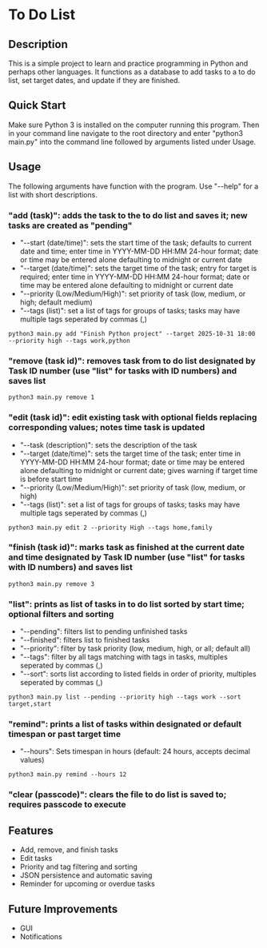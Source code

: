 # To Do List

## Description
This is a simple project to learn and practice programming in Python and perhaps other languages. It functions as a database to add tasks to a to do list, set target dates, and update if they are finished.

## Quick Start
Make sure Python 3 is installed on the computer running this program. Then in your command line navigate to the root directory and enter "python3 main.py" into the command line followed by arguments listed under Usage.

## Usage
The following arguments have function with the program. Use "--help" for a list with short descriptions.

### "add (task)": adds the task to the to do list and saves it; new tasks are created as "pending"
* "--start (date/time)": sets the start time of the task; defaults to current date and time; enter time in YYYY-MM-DD HH:MM 24-hour format; date or time may be entered alone defaulting to midnight or current date
* "--target (date/time)": sets the target time of the task; entry for target is required; enter time in YYYY-MM-DD HH:MM 24-hour format; date or time may be entered alone defaulting to midnight or current date
* "--priority (Low/Medium/High)": set priority of task (low, medium, or high; default medium)
* "--tags (list)": set a list of tags for groups of tasks; tasks may have multiple tags seperated by commas (,)

```
python3 main.py add "Finish Python project" --target 2025-10-31 18:00 --priority high --tags work,python
```

### "remove (task id)": removes task from to do list designated by Task ID number (use "list" for tasks with ID numbers) and saves list

```
python3 main.py remove 1
```

### "edit (task id)": edit existing task with optional fields replacing corresponding values; notes time task is updated
* "--task (description)": sets the description of the task
* "--target (date/time)": sets the target time of the task; enter time in YYYY-MM-DD HH:MM 24-hour format; date or time may be entered alone defaulting to midnight or current date; gives warning if target time is before start time
* "--priority (Low/Medium/High)": set priority of task (low, medium, or high)
* "--tags (list)": set a list of tags for groups of tasks; tasks may have multiple tags seperated by commas (,)

```
python3 main.py edit 2 --priority High --tags home,family
```

### "finish (task id)": marks task as finished at the current date and time designated by Task ID number (use "list" for tasks with ID numbers) and saves list

```
python3 main.py remove 3
```

### "list": prints as list of tasks in to do list sorted by start time; optional filters and sorting
* "--pending": filters list to pending unfinished tasks
* "--finished": filters list to finished tasks
* "--priority": filter by task priority (low, medium, high, or all; default all)
* "--tags": filter by all tags matching with tags in tasks, multiples seperated by commas (,)
* "--sort": sorts list according to listed fields in order of priority, multiples seperated by commas (,)

```
python3 main.py list --pending --priority high --tags work --sort target,start
```

### "remind": prints a list of tasks within designated or default timespan or past target time
* "--hours": Sets timespan in hours (default: 24 hours, accepts decimal values)

```
python3 main.py remind --hours 12
```

### "clear (passcode)": clears the file to do list is saved to; requires passcode to execute

## Features

* Add, remove, and finish tasks
* Edit tasks
* Priority and tag filtering and sorting
* JSON persistence and automatic saving
* Reminder for upcoming or overdue tasks

## Future Improvements

* GUI
* Notifications
